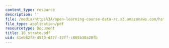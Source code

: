 ```yaml
---
content_type: resource
description: ''
file: /media/https%3A/open-learning-course-data-rc.s3.amazonaws.com/hst-121-gastroenterology-fall-2005/41eb82f84530d37f37ffc865b30a20fb_16_strate.pdf
file_type: application/pdf
resourcetype: Document
title: 16_strate.pdf
uid: 41eb82f8-4530-d37f-37ff-c865b30a20fb
---
```

